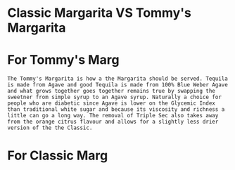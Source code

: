 # Classic Margarita VS Tommy's Margarita

# For Tommy's Marg

    The Tommy's Margarita is how a the Margarita should be served. Tequila is made from Agave and good Tequila is made from 100% Blue Weber Agave and what grows together goes together remains true by swapping the sweetner from simple syrup to an Agave syrup. Naturally a choice for people who are diabetic since Agave is lower on the Glycemic Index than traditional white sugar and because its viscosity and richness a little can go a long way. The removal of Triple Sec also takes away from the orange citrus flavour and allows for a slightly less drier version of the the Classic.

# For Classic Marg